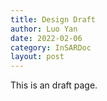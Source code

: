 ```yaml
---
title: Design Draft
author: Luo Yan
date: 2022-02-06
category: InSARDoc
layout: post
---
```


This is an draft page.
